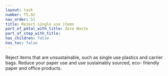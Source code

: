 ```yaml
---
layout: task
number: T5.02
nav_order: 51
title: Reject single use items
part_of_petal_with_title: Zero Waste
part_of_step_with_title: 
has_children: false
has_toc: false
---
```


Reject items that are unsustainable, such as single use plastics and carrier bags. Reduce your paper use and use sustainably sourced, eco- friendly paper and office products.
